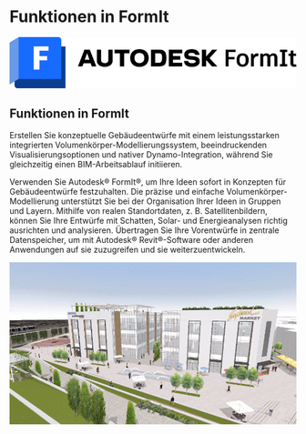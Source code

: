 # Funktionen in FormIt

![](<../.gitbook/assets/formit intro hero image.png>)

## Funktionen in FormIt

Erstellen Sie konzeptuelle Gebäudeentwürfe mit einem leistungsstarken integrierten Volumenkörper-Modellierungssystem, beeindruckenden Visualisierungsoptionen und nativer Dynamo-Integration, während Sie gleichzeitig einen BIM-Arbeitsablauf initiieren.

Verwenden Sie Autodesk® FormIt®, um Ihre Ideen sofort in Konzepten für Gebäudeentwürfe festzuhalten. Die präzise und einfache Volumenkörper-Modellierung unterstützt Sie bei der Organisation Ihrer Ideen in Gruppen und Layern. Mithilfe von realen Standortdaten, z. B. Satellitenbildern, können Sie Ihre Entwürfe mit Schatten, Solar- und Energieanalysen richtig ausrichten und analysieren. Übertragen Sie Ihre Vorentwürfe in zentrale Datenspeicher, um mit Autodesk® Revit®-Software oder anderen Anwendungen auf sie zuzugreifen und sie weiterzuentwickeln.

![](../.gitbook/assets/formit-capabilities.png)

